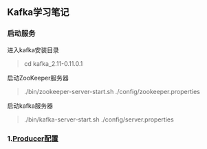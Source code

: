 ## Kafka学习笔记


### 启动服务

进入kafka安装目录
> cd kafka_2.11-0.11.0.1

启动ZooKeeper服务器
> ./bin/zookeeper-server-start.sh ./config/zookeeper.properties

启动kafka服务器
> ./bin/kafka-server-start.sh ./config/server.properties


### 1.[Producer配置](doc/Producer配置.md)